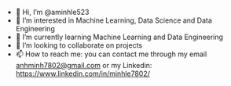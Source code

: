 - 👋 Hi, I’m @aminhle523
- 👀 I’m interested in Machine Learning, Data Science and Data Engineering
- 🌱 I’m currently learning Machine Learning and Data Engineering
- 💞️ I’m looking to collaborate on projects
- 📫 How to reach me: you can contact me through my email anhminh7802@gmail.com or my Linkedin: https://www.linkedin.com/in/minhle7802/

<!---
aminhle523/aminhle523 is a ✨ special ✨ repository because its `README.md` (this file) appears on your GitHub profile.
You can click the Preview link to take a look at your changes.
--->
